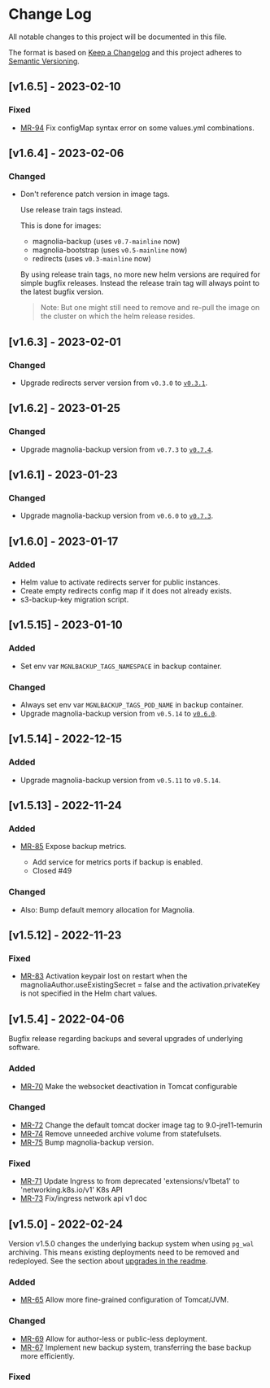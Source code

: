# Change Log

All notable changes to this project will be documented in this file.

The format is based on [Keep a Changelog](http://keepachangelog.com/)
and this project adheres to [Semantic Versioning](http://semver.org/).

## [v1.6.5] - 2023-02-10

### Fixed

- [MR-94](https://gitlab.com/mironet/magnolia-helm/-/merge_requests/94)
  Fix configMap syntax error on some values.yml combinations.

## [v1.6.4] - 2023-02-06

### Changed

- Don't reference patch version in image tags.

  Use release train tags instead.

  This is done for images:
  - magnolia-backup (uses `v0.7-mainline` now)
  - magnolia-bootstrap (uses `v0.5-mainline` now)
  - redirects (uses `v0.3-mainline` now)

  By using release train tags, no more new helm versions are required for simple
  bugfix releases. Instead the release train tag will always point to the latest
  bugfix version.

  > Note: But one might still need to remove and re-pull the image on the
  > cluster on which the helm release resides.

## [v1.6.3] - 2023-02-01

### Changed

- Upgrade redirects server version from `v0.3.0` to
  [`v0.3.1`](https://gitlab.com/mironet/redirects/-/blob/main/CHANGELOG.md#v031-2023-01-23).

## [v1.6.2] - 2023-01-25

### Changed

- Upgrade magnolia-backup version from `v0.7.3` to
  [`v0.7.4`](https://gitlab.com/mironet/magnolia-backup/-/blob/master/CHANGELOG.md#v074-2023-01-25).

## [v1.6.1] - 2023-01-23

### Changed

- Upgrade magnolia-backup version from `v0.6.0` to
  [`v0.7.3`](https://gitlab.com/mironet/magnolia-backup/-/blob/master/CHANGELOG.md#v073-2023-01-19).

## [v1.6.0] - 2023-01-17

### Added

- Helm value to activate redirects server for public instances.
- Create empty redirects config map if it does not already exists.
- s3-backup-key migration script.

## [v1.5.15] - 2023-01-10

### Added

- Set env var `MGNLBACKUP_TAGS_NAMESPACE` in backup container.

### Changed

- Always set env var `MGNLBACKUP_TAGS_POD_NAME` in backup container.
- Upgrade magnolia-backup version from `v0.5.14` to
  [`v0.6.0`](https://gitlab.com/mironet/magnolia-backup/-/blob/master/CHANGELOG.md#v060-2023-01-10).

## [v1.5.14] - 2022-12-15

### Added

- Upgrade magnolia-backup version from `v0.5.11` to `v0.5.14`.

## [v1.5.13] - 2022-11-24

### Added

- [MR-85](https://gitlab.com/mironet/magnolia-helm/-/merge_requests/85)
  Expose backup metrics.

  - Add service for metrics ports if backup is enabled.
  - Closed #49

### Changed

- Also: Bump default memory allocation for Magnolia.

## [v1.5.12] - 2022-11-23

### Fixed

- [MR-83](https://gitlab.com/mironet/magnolia-helm/-/merge_requests/83)
  Activation keypair lost on restart when the magnoliaAuthor.useExistingSecret =
  false and the activation.privateKey is not specified in the Helm chart values.

## [v1.5.4] - 2022-04-06

Bugfix release regarding backups and several upgrades of underlying software.

### Added

- [MR-70](https://gitlab.com/mironet/magnolia-helm/-/merge_requests/70)
  Make the websocket deactivation in Tomcat configurable

### Changed

- [MR-72](https://gitlab.com/mironet/magnolia-helm/-/merge_requests/72)
  Change the default tomcat docker image tag to 9.0-jre11-temurin
- [MR-74](https://gitlab.com/mironet/magnolia-helm/-/merge_requests/74)
  Remove unneeded archive volume from statefulsets.
- [MR-75](https://gitlab.com/mironet/magnolia-helm/-/merge_requests/75)
  Bump magnolia-backup version.

### Fixed

- [MR-71](https://gitlab.com/mironet/magnolia-helm/-/merge_requests/71)
  Update Ingress to from deprecated 'extensions/v1beta1' to 'networking.k8s.io/v1' K8s API
- [MR-73](https://gitlab.com/mironet/magnolia-helm/-/merge_requests/73)
  Fix/ingress network api v1 doc

## [v1.5.0] - 2022-02-24

Version v1.5.0 changes the underlying backup system when using `pg_wal` archiving. This means existing deployments need to be removed and redeployed. See the section about [upgrades in the readme](https://gitlab.com/mironet/magnolia-helm/-/tree/master#upgrade).

### Added

- [MR-65](https://gitlab.com/mironet/magnolia-helm/-/merge_requests/65)
  Allow more fine-grained configuration of Tomcat/JVM.

### Changed

- [MR-69](https://gitlab.com/mironet/magnolia-helm/-/merge_requests/69)
  Allow for author-less or public-less deployment.
- [MR-67](https://gitlab.com/mironet/magnolia-helm/-/merge_requests/67)
  Implement new backup system, transferring the base backup more efficiently.

### Fixed
